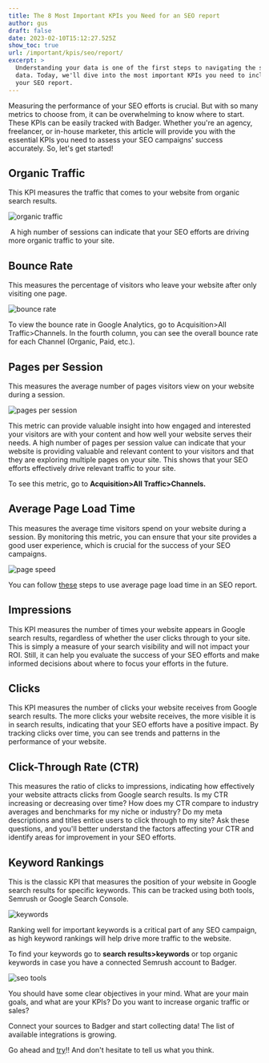 ```yaml
---
title: The 8 Most Important KPIs you Need for an SEO report
author: gus
draft: false
date: 2023-02-10T15:12:27.525Z
show_toc: true
url: /important/kpis/seo/report/
excerpt: >
  Understanding your data is one of the first steps to navigating the sea of
  data. Today, we'll dive into the most important KPIs you need to include in
  your SEO report.
---
```


Measuring the performance of your SEO efforts is crucial. But with so many
metrics to choose from, it can be overwhelming to know where to start. These
KPIs can be easily tracked with Badger. Whether you're an agency, freelancer, or
in-house marketer, this article will provide you with the essential KPIs you
need to assess your SEO campaigns' success accurately. So, let's get started!

## Organic Traffic

This KPI measures the traffic that comes to your website from organic search
results. 

![organic traffic](/img/blog/organic-traffic.webp "Organic Traffic SEO KPI")

 A high number of sessions can indicate that your SEO efforts are driving more
organic traffic to your site.

## **Bounce Rate**

This measures the percentage of visitors who leave your website after only
visiting one page.

![bounce rate](/img/blog/google-analytics-organic-traffic-1.webp "Bounce Rate SEO KPI")

To view the bounce rate in Google Analytics, go to Acquisition>All
Traffic>Channels. In the fourth column, you can see the overall bounce rate for
each Channel (Organic, Paid, etc.).

## Pages per Session

This measures the average number of pages visitors view on your website during a
session.

![pages per session](/img/blog/google-analytics-pages-per-session-1.webp "Pages Per Session SEO KPI")

This metric can provide valuable insight into how engaged and interested your
visitors are with your content and how well your website serves their needs. A
high number of pages per session value can indicate that your website is
providing valuable and relevant content to your visitors and that they are
exploring multiple pages on your site. This shows that your SEO efforts
effectively drive relevant traffic to your site. 

To see this metric, go to **Acquisition>All Traffic>Channels.**

## Average Page Load Time

This measures the average time visitors spend on your website during a session.
By monitoring this metric, you can ensure that your site provides a good user
experience, which is crucial for the success of your SEO campaigns.

![page speed](/img/blog/google-analytics-average-page-load-time-1.webp "Page Speed seo KPI")

You can follow
[these](https://www.stackpath.com/edge-academy/what-is-page-load-time/) steps to
use average page load time in an SEO report.

## Impressions

This KPI measures the number of times your website appears in Google search
results, regardless of whether the user clicks through to your site. This is
simply a measure of your search visibility and will not impact your ROI. Still,
it can help you evaluate the success of your SEO efforts and make informed
decisions about where to focus your efforts in the future.

## Clicks

This KPI measures the number of clicks your website receives from Google search
results. The more clicks your website receives, the more visible it is in search
results, indicating that your SEO efforts have a positive impact. By tracking
clicks over time, you can see trends and patterns in the performance of your
website.

## Click-Through Rate (CTR)

This measures the ratio of clicks to impressions, indicating how effectively
your website attracts clicks from Google search results. Is my CTR increasing or
decreasing over time? How does my CTR compare to industry averages and
benchmarks for my niche or industry? Do my meta descriptions and titles entice
users to click through to my site? Ask these questions, and you'll better
understand the factors affecting your CTR and identify areas for improvement in
your SEO efforts.

## Keyword Rankings

This is the classic KPI that measures the position of your website in Google
search results for specific keywords. This can be tracked using both tools,
Semrush or Google Search Console. 

![keywords](/img/blog/kyword.png "Keywords SEO KPI")

Ranking well for important keywords is a critical part of any SEO campaign, as
high keyword rankings will help drive more traffic to the website.

To find your keywords go to **search results>keywords** or top organic keywords
in case you have a connected Semrush account to Badger. 

![seo tools](https://lh4.googleusercontent.com/IbQL4_FAe9WWZayGTSrVMupulLAshFwQDU5uYSynqKhpmhqaDj96ii7Nx2ObDZ4bngusrfd-dE7y64baRHBHk985VWeDo6TO5X6hmq1m663hggIdMSP9PrSabVxKH7Marp6naHYq-XReNuxKVYh8kBk)

You should have some clear objectives in your mind. What are your main goals,
and what are your KPIs? Do you want to increase organic traffic or sales?

Connect your sources to Badger and start collecting data! The list of available
integrations is growing.

Go ahead and [try](https://getbadger.io/)!! And don't hesitate to tell us what
you think.
